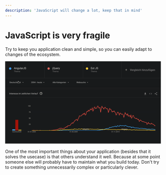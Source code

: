 ```yaml
---
description: 'JavaScript will change a lot, keep that in mind'
---
```


# JavaScript is very fragile

Try to keep you application clean and simple, so you can easily adapt to changes of the ecosystem.

![](.gitbook/assets/screenshot_20200129_221617.png)

One of the most important things about your application \(besides that it solves the usecase\) is that others understand it well. Because at some point someone else will probably have to maintain what you build today. Don't try to create something unnecessarily complex or particularly clever.



